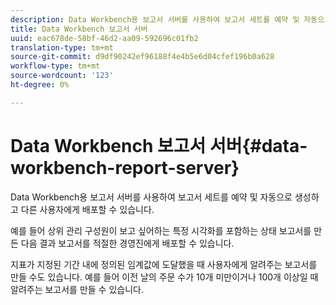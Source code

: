 ```yaml
---
description: Data Workbench용 보고서 서버를 사용하여 보고서 세트를 예약 및 자동으로 생성하고 다른 사용자에게 배포할 수 있습니다.
title: Data Workbench 보고서 서버
uuid: eac678de-58bf-46d2-aa09-592696c01fb2
translation-type: tm+mt
source-git-commit: d9df90242ef96188f4e4b5e6d04cfef196b0a628
workflow-type: tm+mt
source-wordcount: '123'
ht-degree: 0%

---
```



# Data Workbench 보고서 서버{#data-workbench-report-server}

Data Workbench용 보고서 서버를 사용하여 보고서 세트를 예약 및 자동으로 생성하고 다른 사용자에게 배포할 수 있습니다.

예를 들어 상위 관리 구성원이 보고 싶어하는 특정 시각화를 포함하는 상태 보고서를 만든 다음 결과 보고서를 적절한 경영진에게 배포할 수 있습니다.

지표가 지정된 기간 내에 정의된 임계값에 도달했을 때 사용자에게 알려주는 보고서를 만들 수도 있습니다. 예를 들어 이전 날의 주문 수가 10개 미만이거나 100개 이상일 때 알려주는 보고서를 만들 수 있습니다.
